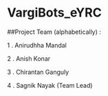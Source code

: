# VargiBots_eYRC

##Project Team (alphabetically) :

1 . Anirudhha Mandal

2 . Anish Konar

3 . Chirantan Ganguly

4 . Sagnik Nayak (Team Lead)
